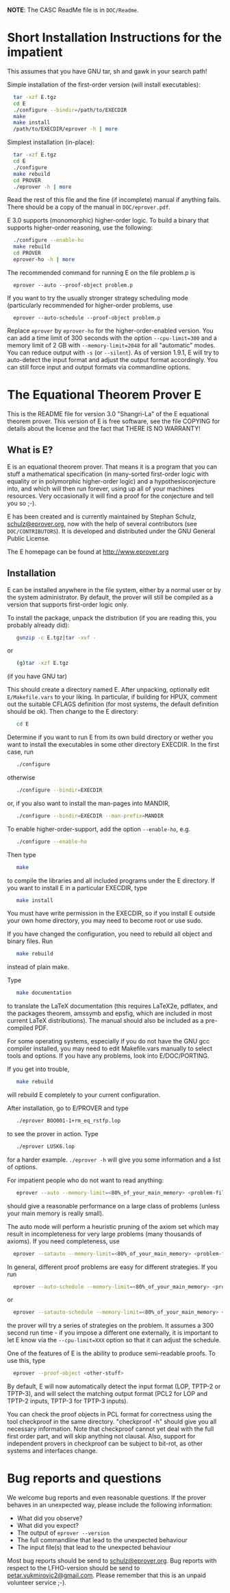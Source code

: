 **NOTE**: The CASC ReadMe file is in `DOC/Readme`.

Short Installation Instructions for the impatient
=================================================

This assumes that you have GNU tar, sh and gawk in your search path!

Simple installation of the first-order version (will install
executables):

```sh
  tar -xzf E.tgz
  cd E
  ./configure --bindir=/path/to/EXECDIR
  make
  make install
  /path/to/EXECDIR/eprover -h | more
```

Simplest installation (in-place):

```sh
  tar -xzf E.tgz
  cd E
  ./configure
  make rebuild
  cd PROVER
  ./eprover -h | more
```

Read the rest of this file and the fine (if incomplete) manual if
anything fails. There should be a copy of the manual in
`DOC/eprover.pdf`.

E 3.0 supports (monomorphic) higher-order logic. To build a
binary that supports higher-order reasoning, use the following:


```sh
  ./configure --enable-ho
  make rebuild
  cd PROVER
  eprover-ho -h | more
```


The recommended command for running E on the file problem.p is

```
  eprover --auto --proof-object problem.p
```

If you want to try the usually stronger strategy scheduling mode
(particularly recommended for higher-order problems, use

```
  eprover --auto-schedule --proof-object problem.p
```

Replace `eprover` by `eprover-ho` for the higher-order-enabled
version.
You can add a time limit of 300 seconds with the option
`--cpu-limit=300` and a memory limit of 2 GB with `--memory-limit=2048`
for all "automatic" modes. You can reduce output with `-s` (or
`--silent`). As of version 1.9.1, E will try to auto-detect the input
format and adjust the output format accordingly. You can still force
input and output formats via commandline options.



The Equational Theorem Prover E
===============================

This is the README file for version 3.0 "Shangri-La" of the E
equational theorem prover. This version of E is free software, see the
file COPYING for details about the license and the fact that THERE IS
NO WARRANTY!


What is E?
----------

E is an equational theorem prover. That means it is a program that you
can stuff a mathematical specification (in many-sorted first-order
logic with equality or in polymorphic higher-order logic) and a
hypothesisconjecture into, and which will then run forever, using up
all of your machines resources. Very occasionally it will find a proof
for the conjecture and tell you so ;-).

E has been created and is currently maintained by Stephan Schulz,
<schulz@eprover.org>, now with the help of several contributors (see
`DOC/CONTRIBUTORS`). It is developed and distributed under the GNU
General Public License.

The E homepage can be found at <http://www.eprover.org>


Installation
------------

E can be installed anywhere in the file system, either by a normal
user or by the system administrator. By default, the prover will still
be compiled as a version that supports first-order logic only.

To install the package, unpack the distribution (if you are reading
this, you probably already did):

```sh
   gunzip -c E.tgz|tar -xvf -
```

or

```sh
   (g)tar -xzf E.tgz
```
(if you have GNU tar)

This should create a directory named E. After unpacking, optionally
edit `E/Makefile.vars` to your liking. In particular, if building for
HPUX, comment out the suitable CFLAGS definition (for most systems,
the default definition should be ok). Then change to the E directory:

```sh
   cd E
```

Determine if you want to run E from its own build directory or wether
you want to install the executables in some other directory
EXECDIR. In the first case, run

```sh
   ./configure
```

otherwise

```sh
   ./configure --bindir=EXECDIR
```

or, if you also want to install the man-pages into MANDIR,

```sh
   ./configure --bindir=EXECDIR --man-prefix=MANDIR
```

To enable higher-order-support, add the option `--enable-ho`, e.g.

```sh
   ./configure --enable-ho
```

Then type

```sh
   make
```

to compile the libraries and all included programs under the E
directory. If you want to install E in a particular EXECDIR, type

```sh
   make install
```

You must have write permission in the EXECDIR, so if you install E
outside your own home directory, you may need to become root or use
sudo.

If you have changed the configuration, you need to rebuild all object
and binary files. Run

```sh
   make rebuild
```

instead of plain make.


Type

```sh
   make documentation
```

to translate the LaTeX documentation (this requires LaTeX2e, pdflatex,
and the packages theorem, amssymb and epsfig, which are included in
most current LaTeX distributions). The manual should also be included
as a pre-compiled PDF.

For some operating systems, especially if you do not have the GNU gcc
compiler installed, you may need to edit Makefile.vars manually to
select tools and options. If you have any problems, look into
E/DOC/PORTING.

If you get into trouble,

```sh
   make rebuild
```

will rebuild E completely to your current configuration.

After installation, go to E/PROVER and type

```sh
   ./eprover BOO001-1+rm_eq_rstfp.lop
```

to see the prover in action. Type

```sh
   ./eprover LUSK6.lop
```

for a harder example. `./eprover -h` will give you some information and
a list of options.

For impatient people who do not want to read anything:

```sh
   eprover --auto --memory-limit=<80%_of_your_main_memory> <problem-file>
```

should give a reasonable performance on a large class of problems
(unless your main memory is really small).

The auto mode will perform a heuristic pruning of the axiom set which
may result in incompleteness for very large problems (many thousands
of axioms). If you need completeness, use

```sh
  eprover --satauto --memory-limit=<80%_of_your_main_memory> <problem-file>
```

In general, different proof problems are easy for different
strategies. If you run

```sh
  eprover --auto-schedule --memory-limit=<80%_of_your_main_memory> <problem-file>
```

or

```sh
  eprover --satauto-schedule --memory-limit=<80%_of_your_main_memory> <problem-file>
```

the prover will try a series of strategies on the problem. It assumes
a 300 second run time - if you impose a different one externally, it
is important to let E know via the `--cpu-limit=XXX` option so that it
can adjust the schedule.

One of the features of E is the ability to produce semi-readable
proofs. To use this, type

```sh
  eprover --proof-object <other-stuff>
```

By default, E will now automatically detect the input format (LOP,
TPTP-2 or TPTP-3), and will select the matching output format (PCL2
for LOP and TPTP-2 inputs, TPTP-3 for TPTP-3 inputs).

You can check the proof objects in PCL format for correctness using
the tool checkproof in the same directory. "checkproof -h" should give
you all necessary information. Note that checkproof cannot yet deal
with the full first order part, and will skip anything not
clausal. Also, support for independent provers in checkproof can be
subject to bit-rot, as other systems and interfaces change.



Bug reports and questions
=========================

We welcome bug reports and even reasonable questions. If the prover
behaves in an unexpected way, please include the following
information:

- What did you observe?
- What did you expect?
- The output of `eprover --version`
- The full commandline that lead to the unexpected behaviour
- The input file(s) that lead to the unexpected behaviour

Most bug reports should be send to <schulz@eprover.org>. Bug reports
with respect to the LFHO-version should be send to
<petar.vukmirovic2@gmail.com>. Please remember that this is an unpaid
volunteer service ;-).
